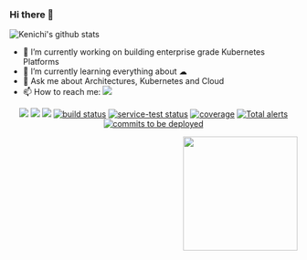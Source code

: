 ### Hi there 👋

![Kenichi's github stats](https://github-readme-stats.vercel.app/api?username=Kenichi-Shibata&hide=["issues"]&show_icons=true)


- 🔭 I’m currently working on building enterprise grade Kubernetes Platforms
- 🌱 I’m currently learning everything about ☁
- 💬 Ask me about Architectures, Kubernetes and Cloud
- 📫 How to reach me: <a href="https://kenichi.shibata.co.uk" alt="kenichi.shibata.co.uk">
        <img src="https://img.shields.io/badge/website-kenichi.shibata.co.uk-brightgreen" /></a>

<p align="center">
    <a href="https://gist.github.com/kenichi-shibata/f1298240742677cbafc298f07d10515c" alt="keybase URL">
        <img src="https://img.shields.io/keybase/pgp/kenichishibata?style=flat" /></a>
    <a href="https://github.com/kenichi-shibata/kenichi-shibata/releases" alt="Activity">
        <img src="https://img.shields.io/github/release-date/kenichi-shibata/kenichi-shibata" /></a>        
    <a href="https://github.com/kenichi-shibata/kenichi-shibata/pulse" alt="Activity">
        <img src="https://img.shields.io/github/commit-activity/w/kenichi-shibata/kenichi-shibata" /></a>
    <a href="https://circleci.com/gh/badges/shields/tree/master">
        <img src="https://img.shields.io/circleci/project/github/badges/shields/master" alt="build status"></a>
    <a href="https://circleci.com/gh/badges/daily-tests">
        <img src="https://img.shields.io/circleci/project/github/badges/daily-tests?label=service%20tests"
            alt="service-test status"></a>
    <a href="https://coveralls.io/github/badges/shields">
        <img src="https://img.shields.io/coveralls/github/badges/shields"
            alt="coverage"></a>
    <a href="https://lgtm.com/projects/g/badges/shields/alerts/">
        <img src="https://img.shields.io/lgtm/alerts/g/badges/shields"
            alt="Total alerts"/></a>
    <a href="https://github.com/badges/shields/compare/gh-pages...master">
        <img src="https://img.shields.io/github/commits-since/badges/shields/gh-pages?label=commits%20to%20be%20deployed"
            alt="commits to be deployed"></a>
</p>


<img align='right' src='https://media.giphy.com/media/IbOOPCKdvLzTUII5fZ/giphy.gif' width='200"'>
